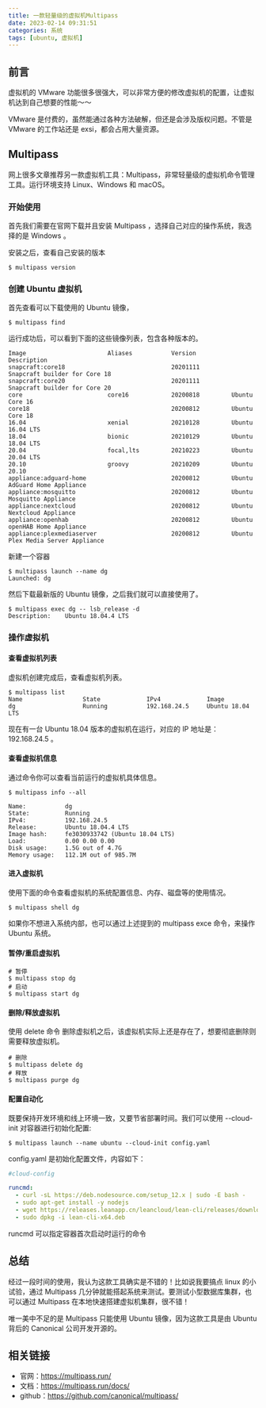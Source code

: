 ```yaml
---
title: 一款轻量级的虚拟机Multipass
date: 2023-02-14 09:31:51
categories: 系统
tags: [ubuntu, 虚拟机]
---
```


## 前言

虚拟机的 VMware 功能很多很强大，可以非常方便的修改虚拟机的配置，让虚拟机达到自己想要的性能～～

VMware 是付费的，虽然能通过各种方法破解，但还是会涉及版权问题。不管是 VMware 的工作站还是 exsi，都会占用大量资源。

## Multipass

网上很多文章推荐另一款虚拟机工具：Multipass，非常轻量级的虚拟机命令管理工具。运行环境支持 Linux、Windows 和 macOS。

### 开始使用

首先我们需要在官网下载并且安装 Multipass ，选择自己对应的操作系统，我选择的是 Windows 。

安装之后，查看自己安装的版本

```shell
$ multipass version
```

### 创建 Ubuntu 虚拟机

首先查看可以下载使用的 Ubuntu 镜像，

```shell
$ multipass find
```

运行成功后，可以看到下面的这些镜像列表，包含各种版本的。

```shell
Image                       Aliases           Version          Description
snapcraft:core18                              20201111         Snapcraft builder for Core 18
snapcraft:core20                              20201111         Snapcraft builder for Core 20
core                        core16            20200818         Ubuntu Core 16
core18                                        20200812         Ubuntu Core 18
16.04                       xenial            20210128         Ubuntu 16.04 LTS
18.04                       bionic            20210129         Ubuntu 18.04 LTS
20.04                       focal,lts         20210223         Ubuntu 20.04 LTS
20.10                       groovy            20210209         Ubuntu 20.10
appliance:adguard-home                        20200812         Ubuntu AdGuard Home Appliance
appliance:mosquitto                           20200812         Ubuntu Mosquitto Appliance
appliance:nextcloud                           20200812         Ubuntu Nextcloud Appliance
appliance:openhab                             20200812         Ubuntu openHAB Home Appliance
appliance:plexmediaserver                     20200812         Ubuntu Plex Media Server Appliance
```

新建一个容器

```shell
$ multipass launch --name dg
Launched: dg
```

然后下载最新版的 Ubuntu 镜像，之后我们就可以直接使用了。

```shell
$ multipass exec dg -- lsb_release -d
Description:    Ubuntu 18.04.4 LTS
```

### 操作虚拟机

#### 查看虚拟机列表

虚拟机创建完成后，查看虚拟机列表。

```shell
$ multipass list
Name                 State             IPv4             Image
dg                   Running           192.168.24.5     Ubuntu 18.04 LTS
```

现在有一台 Ubuntu 18.04 版本的虚拟机在运行，对应的 IP 地址是：192.168.24.5 。

#### 查看虚拟机信息

通过命令你可以查看当前运行的虚拟机具体信息。

```shell
$ multipass info --all

Name:           dg
State:          Running
IPv4:           192.168.24.5
Release:        Ubuntu 18.04.4 LTS
Image hash:     fe3030933742 (Ubuntu 18.04 LTS)
Load:           0.00 0.00 0.00
Disk usage:     1.5G out of 4.7G
Memory usage:   112.1M out of 985.7M
```

#### 进入虚拟机

使用下面的命令查看虚拟机的系统配置信息、内存、磁盘等的使用情况。

```shell
$ multipass shell dg
```

如果你不想进入系统内部，也可以通过上述提到的 multipass exce 命令，来操作 Ubuntu 系统。

#### 暂停/重启虚拟机

```shell
# 暂停
$ multipass stop dg
# 启动
$ multipass start dg
```

#### 删除/释放虚拟机

使用 delete 命令 删除虚拟机之后，该虚拟机实际上还是存在了，想要彻底删除则需要释放虚拟机。

```shell
# 删除
$ multipass delete dg
# 释放
$ multipass purge dg
```

#### 配置自动化

既要保持开发环境和线上环境一致，又要节省部署时间。我们可以使用 --cloud-init 对容器进行初始化配置:

```shell
$ multipass launch --name ubuntu --cloud-init config.yaml
```

config.yaml 是初始化配置文件，内容如下：

```yaml
#cloud-config

runcmd:
  - curl -sL https://deb.nodesource.com/setup_12.x | sudo -E bash -
  - sudo apt-get install -y nodejs
  - wget https://releases.leanapp.cn/leancloud/lean-cli/releases/download/v0.21.0/lean-cli-x64.deb
  - sudo dpkg -i lean-cli-x64.deb
```

runcmd 可以指定容器首次启动时运行的命令

## 总结

经过一段时间的使用，我认为这款工具确实是不错的！比如说我要搞点 linux 的小试验，通过 Multipass 几分钟就能搭起系统来测试。要测试小型数据库集群，也可以通过 Multipass 在本地快速搭建虚拟机集群，很不错！

唯一美中不足的是 Multipass 只能使用 Ubuntu 镜像，因为这款工具是由 Ubuntu 背后的 Canonical 公司开发开源的。

## 相关链接

- 官网：https://multipass.run/
- 文档：https://multipass.run/docs/
- github：https://github.com/canonical/multipass/
